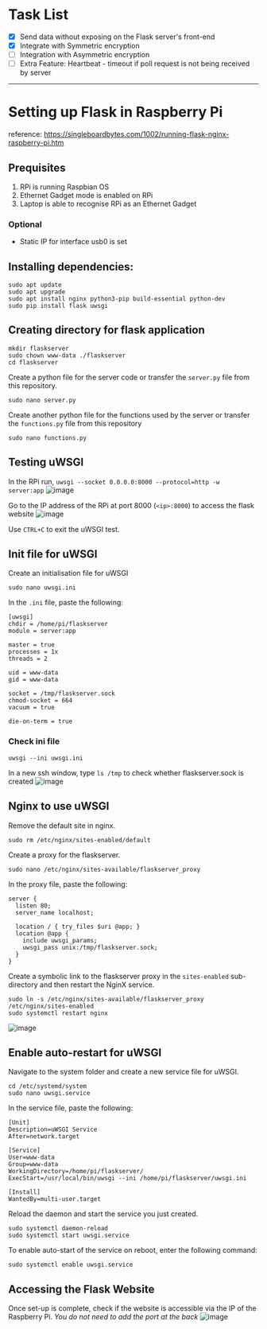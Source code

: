 # Task List
- [x] Send data without exposing on the Flask server's front-end
- [x] Integrate with Symmetric encryption
- [ ] Integration with Asymmetric encryption
- [ ] Extra Feature: Heartbeat - timeout if poll request is not being received by server

---

# Setting up Flask in Raspberry Pi
reference: https://singleboardbytes.com/1002/running-flask-nginx-raspberry-pi.htm

## Prequisites
1. RPi is running Raspbian OS
2. Ethernet Gadget mode is enabled on RPi
3. Laptop is able to recognise RPi as an Ethernet Gadget
### Optional
- Static IP for interface usb0 is set

## Installing dependencies:
```
sudo apt update
sudo apt upgrade
sudo apt install nginx python3-pip build-essential python-dev
sudo pip install flask uwsgi
```

## Creating directory for flask application
```
mkdir flaskserver
sudo chown www-data ./flaskserver
cd flaskserver
```
Create a python file for the server code or transfer the `server.py` file from this repository.
```
sudo nano server.py
```
Create another python file for the functions used by the server or transfer the `functions.py` file from this repository
```
sudo nano functions.py
```

## Testing uWSGI
In the RPi run, `uwsgi --socket 0.0.0.0:8000 --protocol=http -w server:app`
![image](https://user-images.githubusercontent.com/44192542/178711309-9a0ca72b-d7f4-423f-a613-fc48b8c9848d.png)

Go to the IP address of the RPi at port 8000 (`<ip>:8000`) to access the flask website
![image](https://user-images.githubusercontent.com/44192542/178711355-45387793-2e5a-477b-903d-26ac616eb494.png)

Use `CTRL+C` to exit the uWSGI test.

## Init file for uWSGI
Create an initialisation file for uWSGI
```
sudo nano uwsgi.ini
```
In the `.ini` file, paste the following:
```
[uwsgi]
chdir = /home/pi/flaskserver
module = server:app

master = true
processes = 1x
threads = 2

uid = www-data
gid = www-data

socket = /tmp/flaskserver.sock
chmod-socket = 664
vacuum = true

die-on-term = true
```

### Check ini file
```
uwsgi --ini uwsgi.ini
```
In a new ssh window, type `ls /tmp` to check whether flaskserver.sock is created
![image](https://user-images.githubusercontent.com/44192542/178710569-492c9c50-7b16-4afb-a4b0-c745c12043dd.png)

## Nginx to use uWSGI
Remove the default site in nginx.
```
sudo rm /etc/nginx/sites-enabled/default
```
Create a proxy for the flaskserver.
```
sudo nano /etc/nginx/sites-available/flaskserver_proxy
```
In the proxy file, paste the following:
```
server {
  listen 80;
  server_name localhost;

  location / { try_files $uri @app; }
  location @app {
    include uwsgi_params;
    uwsgi_pass unix:/tmp/flaskserver.sock;
  }
}
```
Create a symbolic link to the flaskserver proxy in the `sites-enabled` sub-directory and then restart the NginX service.
```
sudo ln -s /etc/nginx/sites-available/flaskserver_proxy /etc/nginx/sites-enabled
sudo systemctl restart nginx
```
![image](https://user-images.githubusercontent.com/44192542/178710717-653a0cd5-75cd-498e-90dd-500abead6e34.png)


## Enable auto-restart for uWSGI
Navigate to the system folder and create a new service file for uWSGI.
```
cd /etc/systemd/system
sudo nano uwsgi.service
```
In the service file, paste the following:
```
[Unit]
Description=uWSGI Service
After=network.target

[Service]
User=www-data
Group=www-data
WorkingDirectory=/home/pi/flaskserver/
ExecStart=/usr/local/bin/uwsgi --ini /home/pi/flaskserver/uwsgi.ini

[Install]
WantedBy=multi-user.target
```
Reload the daemon and start the service you just created.
```
sudo systemctl daemon-reload
sudo systemctl start uwsgi.service
```
To enable auto-start of the service on reboot, enter the following command:
```
sudo systemctl enable uwsgi.service
```

## Accessing the Flask Website
Once set-up is complete, check if the website is accessible via the IP of the Raspberry Pi. *You do not need to add the port at the back*
![image](https://user-images.githubusercontent.com/44192542/178711077-8cfdd059-6798-487c-82d5-abfe3bc32b55.png)

